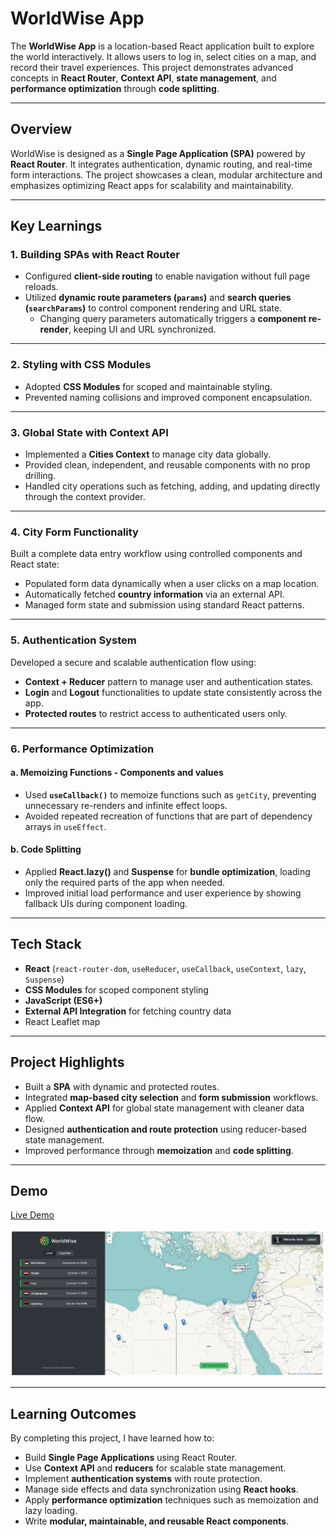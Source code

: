 # WorldWise App

The **WorldWise App** is a location-based React application built to explore the world interactively. It allows users to log in, select cities on a map, and record their travel experiences. This project demonstrates advanced concepts in **React Router**, **Context API**, **state management**, and **performance optimization** through **code splitting**.

---
## Overview

WorldWise is designed as a **Single Page Application (SPA)** powered by **React Router**. It integrates authentication, dynamic routing, and real-time form interactions. The project showcases a clean, modular architecture and emphasizes optimizing React apps for scalability and maintainability.

---
## Key Learnings

### 1. Building SPAs with React Router

- Configured **client-side routing** to enable navigation without full page reloads.
- Utilized **dynamic route parameters (`params`)** and **search queries (`searchParams`)** to control component rendering and URL state.
    - Changing query parameters automatically triggers a **component re-render**, keeping UI and URL synchronized.

---
### 2. Styling with CSS Modules

- Adopted **CSS Modules** for scoped and maintainable styling.
- Prevented naming collisions and improved component encapsulation.

---
### 3. Global State with Context API
- Implemented a **Cities Context** to manage city data globally.
- Provided clean, independent, and reusable components with no prop drilling.
- Handled city operations such as fetching, adding, and updating directly through the context provider.

---
### 4. City Form Functionality
Built a complete data entry workflow using controlled components and React state:
- Populated form data dynamically when a user clicks on a map location.
- Automatically fetched **country information** via an external API.
- Managed form state and submission using standard React patterns.

---
### 5. Authentication System
Developed a secure and scalable authentication flow using:
- **Context + Reducer** pattern to manage user and authentication states.
- **Login** and **Logout** functionalities to update state consistently across the app.
- **Protected routes** to restrict access to authenticated users only.

---
### 6. Performance Optimization
#### a. Memoizing Functions - Components and values
- Used **`useCallback()`** to memoize functions such as `getCity`, preventing unnecessary re-renders and infinite effect loops.
- Avoided repeated recreation of functions that are part of dependency arrays in `useEffect`.

#### b. Code Splitting
- Applied **React.lazy()** and **Suspense** for **bundle optimization**, loading only the required parts of the app when needed.
- Improved initial load performance and user experience by showing fallback UIs during component loading.

---
## Tech Stack

- **React** (`react-router-dom`, `useReducer`, `useCallback`, `useContext`, `lazy`, `Suspense`)
- **CSS Modules** for scoped component styling
- **JavaScript (ES6+)**
- **External API Integration** for fetching country data
- React Leaflet map

---
## Project Highlights

- Built a **SPA** with dynamic and protected routes.
- Integrated **map-based city selection** and **form submission** workflows.
- Applied **Context API** for global state management with cleaner data flow.
- Designed **authentication and route protection** using reducer-based state management.
- Improved performance through **memoization** and **code splitting**.

-  - - -
## Demo

[Live Demo](https://worldwise-rabea.netlify.app/)

![screen](screen.png)

---
## Learning Outcomes

By completing this project, I have learned how to:
- Build **Single Page Applications** using React Router.
- Use **Context API** and **reducers** for scalable state management.
- Implement **authentication systems** with route protection.
- Manage side effects and data synchronization using **React hooks**.
- Apply **performance optimization** techniques such as memoization and lazy loading.
- Write **modular, maintainable, and reusable React components**.
